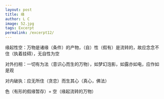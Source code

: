 ```yaml
---
layout: post
title: 缘
author: L C
image: 52.jpg
tags: Excerpt
permalink: /excerpt12/
---
```

<iframe src="/vedio/铸剑山庄.mp3" autostart="true" loop="true" style="display:none"></iframe>


缘起性空：万物是诸缘（条件）的产物，（自）性（假有）是流转的，故应念念不住（执着挂碍），无自性为空     

对外扫相：一切有为法（意识心而生的万物），如梦幻泡影，如露亦如电，应作如是观   

对内破执：应无所住（贪恋）而生其心（真心，佛法）     

色（有形的假缘暂存）= 空（缘起流转的万物）  





  
